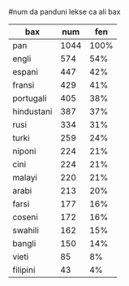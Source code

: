 #num da panduni lekse ca ali bax

| bax | num | fen |
|-----|-----|-----|
| pan | 1044 | 100% |
| engli | 574 | 54% |
| espani | 447 | 42% |
| fransi | 429 | 41% |
| portugali | 405 | 38% |
| hindustani | 387 | 37% |
| rusi | 334 | 31% |
| turki | 259 | 24% |
| niponi | 224 | 21% |
| cini | 224 | 21% |
| malayi | 220 | 21% |
| arabi | 213 | 20% |
| farsi | 177 | 16% |
| coseni | 172 | 16% |
| swahili | 162 | 15% |
| bangli | 150 | 14% |
| vieti | 85 | 8% |
| filipini | 43 | 4% |
